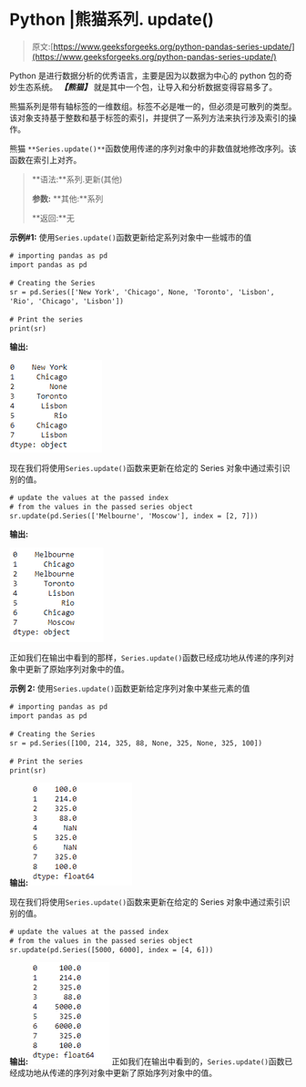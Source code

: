 # Python |熊猫系列. update()

> 原文:[https://www.geeksforgeeks.org/python-pandas-series-update/](https://www.geeksforgeeks.org/python-pandas-series-update/)

Python 是进行数据分析的优秀语言，主要是因为以数据为中心的 python 包的奇妙生态系统。 ***【熊猫】*** 就是其中一个包，让导入和分析数据变得容易多了。

熊猫系列是带有轴标签的一维数组。标签不必是唯一的，但必须是可散列的类型。该对象支持基于整数和基于标签的索引，并提供了一系列方法来执行涉及索引的操作。

熊猫 `**Series.update()**`函数使用传递的序列对象中的非数值就地修改序列。该函数在索引上对齐。

> **语法:**系列.更新(其他)
> 
> **参数:**
> **其他:**系列
> 
> **返回:**无

**示例#1:** 使用`Series.update()`函数更新给定系列对象中一些城市的值

```
# importing pandas as pd
import pandas as pd

# Creating the Series
sr = pd.Series(['New York', 'Chicago', None, 'Toronto', 'Lisbon', 'Rio', 'Chicago', 'Lisbon'])

# Print the series
print(sr)
```

**输出:**

![](img/4de97f4a5f56cb851298922e7026e5f1.png)

现在我们将使用`Series.update()`函数来更新在给定的 Series 对象中通过索引识别的值。

```
# update the values at the passed index
# from the values in the passed series object
sr.update(pd.Series(['Melbourne', 'Moscow'], index = [2, 7]))
```

**输出:**

![](img/d4366f3cf4e1e51da72257484a5d400d.png)

正如我们在输出中看到的那样，`Series.update()`函数已经成功地从传递的序列对象中更新了原始序列对象中的值。

**示例 2:** 使用`Series.update()`函数更新给定序列对象中某些元素的值

```
# importing pandas as pd
import pandas as pd

# Creating the Series
sr = pd.Series([100, 214, 325, 88, None, 325, None, 325, 100])

# Print the series
print(sr)
```

**输出:**
![](img/d04d01a90ce4002f3facd9a8bd6c5912.png)

现在我们将使用`Series.update()`函数来更新在给定的 Series 对象中通过索引识别的值。

```
# update the values at the passed index
# from the values in the passed series object
sr.update(pd.Series([5000, 6000], index = [4, 6]))
```

**输出:**
![](img/e9e75cabefaf5a8753a9b5adf1783be2.png)
正如我们在输出中看到的，`Series.update()`函数已经成功地从传递的序列对象中更新了原始序列对象中的值。